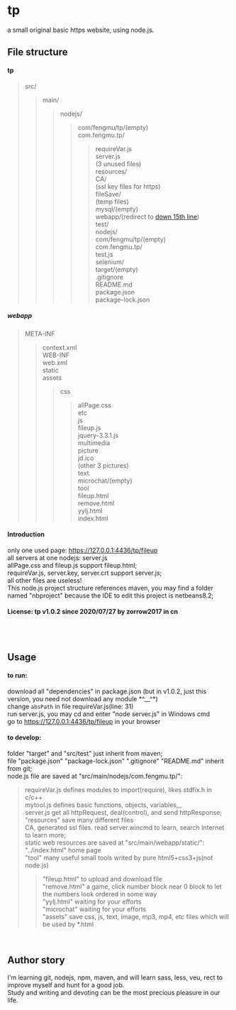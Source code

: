 tp
============
a small original basic https website, using node.js. 
<br>

File structure
------------

#### tp
>src/ <br>
>>main/ <br>
>>>nodejs/ <br>
>>>>com/fengmu/tp/(empty) <br>
>>>>com.fengmu.tp/ <br>
>>>>>requireVar.js <br>
>>>>>server.js <br>
>>>>>(3 unused files) <br>
>>>resources/ <br>
>>>>CA/ <br>
>>>>>(ssl key files for https) <br>
>>>>fileSave/ <br>
>>>>>(temp files) <br>
>>>>mysql/(empty) <br>
>>>webapp/(redirect to [down 15th line](#webapp)) <br>
>>test/ <br>
>>>nodejs/ <br>
>>>>com/fengmu/tp/(empty) <br>
>>>>com.fengmu.tp/ <br>
>>>>>test.js <br>
>>>selenium/ <br>
>target/(empty) <br>
>.gitignore <br>
>README.md <br>
>package.json <br>
>package-lock.json <br>

##### webapp
>META-INF <br>
>>context.xml <br>
>WEB-INF <br>
>>web.xml <br>
>static <br>
>>assets <br>
>>>css <br>
>>>>allPage.css <br>
>>>etc <br>
>>>js <br>
>>>>fileup.js <br>
>>>>jquery-3.3.1.js <br>
>>>multimedia <br>
>>>picture <br>
>>>>jd.ico <br>
>>>>(other 3 pictures) <br>
>>>text <br>
>>microchat/(empty) <br>
>>tool <br>
>>>fileup.html <br>
>>>remove.html <br>
>>>yylj.html <br>
>index.html

#### Introduction
only one used page: https://127.0.0.1:4436/tp/fileup <br>
all servers at one nodejs: server.js  <br>
allPage.css and fileup.js support fileup.html;  <br>
requireVar.js, server.key, server.crt support server.js; <br>
all other files are useless!  <br>
This node.js project structure references maven, you may find a folder named "nbproject" because the IDE to edit this project is netbeans8.2;  <br>

#### License:  tp  v1.0.2  since 2020/07/27  by zorrow2017  in cn
<br><br>


Usage
------------

#### to run: 
download all "dependencies" in package.json (but in v1.0.2, just this version, you need not download any module \*^__^\*) <br>
change `absPath` in file requireVar.js(line: 31) <br>
run server.js, you may cd and enter "node server.js" in Windows cmd<br>
go to https://127.0.0.1:4436/tp/fileup in your browser <br>

#### to develop: 
folder "target" and "src/test" just inherit from maven; <br>
file "package.json" "package-lock.json" ".gitignore" "README.md" inherit from git; <br>
node.js file are saved at "src/main/nodejs/com.fengmu.tp/": <br>
>requireVar.js defines modules to import(require), likes stdfix.h in c/c++ <br>
>mytool.js defines basic functions, objects, variables,,, <br>
>server.js get all httpRequest, deal(control), and send httpResponse; <br>
"resources" save many different files <br>
>CA, generated ssl files. read server.wincmd to learn, search Internet to learn more; <br>
static web resources are saved at "src/main/webapp/static/": <br>
>"../index.html" home page <br>
>"tool" many useful small tools writed by pure html5+css3+js(not node.js) <br>
>>"fileup.html" to upload and download file <br>
>>"remove.html" a game, click number block near 0 block to let the numbers look ordered in some way <br>
>>"yylj.html" waiting for your efforts <br>
>"microchat" waiting for your efforts <br>
>"assets" save css, js, text, image, mp3, mp4, etc files which will be used by *.html <br>
<br>


Author story
------------

I'm learning git, nodejs, npm, maven, and will learn sass, less, veu, rect to improve myself and hunt for a good job. <br>
Study and writing and devoting can be the most precious pleasure in our life. <br>


